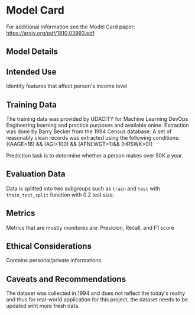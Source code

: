 # Model Card

For additional information see the Model Card paper: https://arxiv.org/pdf/1810.03993.pdf

## Model Details

## Intended Use
Identify features that affect person's income level

## Training Data
The training data was provided by UDACITY for Machine Learning DevOps Engineering learning and practice purposes and available onine. 
Extraction was done by Barry Becker from the 1994 Census database. A set of reasonably clean records was extracted using the following conditions: ((AAGE>16) && (AGI>100) && (AFNLWGT>1)&& (HRSWK>0))

Prediction task is to determine whether a person makes over 50K a year.
## Evaluation Data
Data is splitted into two subgroups such as ```train``` and ```test``` with ```train_test_split``` function with 0.2 test size.
## Metrics
Metrics that are mostly monitores are:
Presicion, Recall, and F1 score

## Ethical Considerations
Contains personal/private informations.
## Caveats and Recommendations
The dataset was collected in 1994 and does not reflect the today's reality and thus for real-world application for this project, the dataset needs to be updated wiht more fresh data. 
